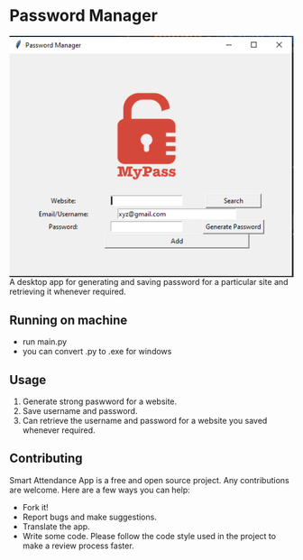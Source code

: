 # Password Manager
<img src="Screenshot_password_manager.png" align="center">
A desktop app for generating and saving password for a particular site and retrieving it whenever required.

## Running on machine
- run main.py
- you can convert .py to .exe for windows

## Usage
1. Generate strong paswword for a website.
2. Save username and password.
3. Can retrieve the username and password for a website you saved whenever required.

## Contributing
Smart Attendance App is a free and open source project. Any contributions are welcome. Here are a few ways you can help:
 * Fork it!
 * Report bugs and make suggestions.
 * Translate the app.
 * Write some code. Please follow the code style used in the project to make a review process faster.
